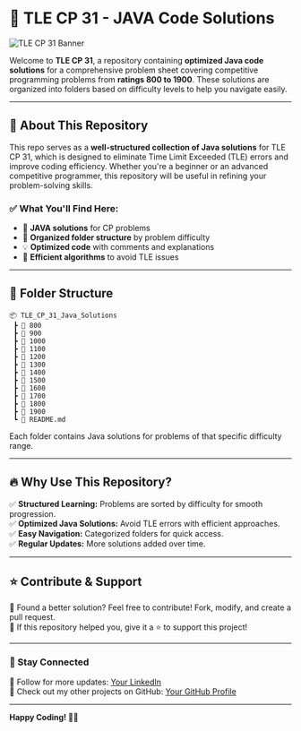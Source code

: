 # 🚀 TLE CP 31 - JAVA Code Solutions

![TLE CP 31 Banner](https://github.com/user-attachments/assets/7c36606d-2693-4e90-b17a-8049a6c926c0)


Welcome to **TLE CP 31**, a repository containing **optimized Java code solutions** for a comprehensive problem sheet covering competitive programming problems from **ratings 800 to 1900**. These solutions are organized into folders based on difficulty levels to help you navigate easily. 

---

## 📌 About This Repository

This repo serves as a **well-structured collection of Java solutions** for TLE CP 31, which is designed to eliminate Time Limit Exceeded (TLE) errors and improve coding efficiency. Whether you're a beginner or an advanced competitive programmer, this repository will be useful in refining your problem-solving skills.

### ✅ What You'll Find Here:
- 🚀 **JAVA solutions** for CP problems
- 📂 **Organized folder structure** by problem difficulty
- 💡 **Optimized code** with comments and explanations
- 🎯 **Efficient algorithms** to avoid TLE issues

---

## 📂 Folder Structure

```
📦 TLE_CP_31_Java_Solutions
 ┣ 📂 800
 ┣ 📂 900
 ┣ 📂 1000
 ┣ 📂 1100
 ┣ 📂 1200
 ┣ 📂 1300
 ┣ 📂 1400
 ┣ 📂 1500
 ┣ 📂 1600
 ┣ 📂 1700
 ┣ 📂 1800
 ┣ 📂 1900
 ┗ 📜 README.md
```
Each folder contains Java solutions for problems of that specific difficulty range. 

---

## 🔥 Why Use This Repository?

✅ **Structured Learning:** Problems are sorted by difficulty for smooth progression.  
✅ **Optimized Java Solutions:** Avoid TLE errors with efficient approaches.  
✅ **Easy Navigation:** Categorized folders for quick access.  
✅ **Regular Updates:** More solutions added over time.  

---
## ⭐ Contribute & Support

🔹 Found a better solution? Feel free to contribute! Fork, modify, and create a pull request.  
🔹 If this repository helped you, give it a ⭐ to support this project!  

---

### 📢 Stay Connected
📌 Follow for more updates: [Your LinkedIn](https://www.linkedin.com/in/mandartule)  
📌 Check out my other projects on GitHub: [Your GitHub Profile](https://github.com/mandartule)  

---

**Happy Coding! 🚀🔥**
